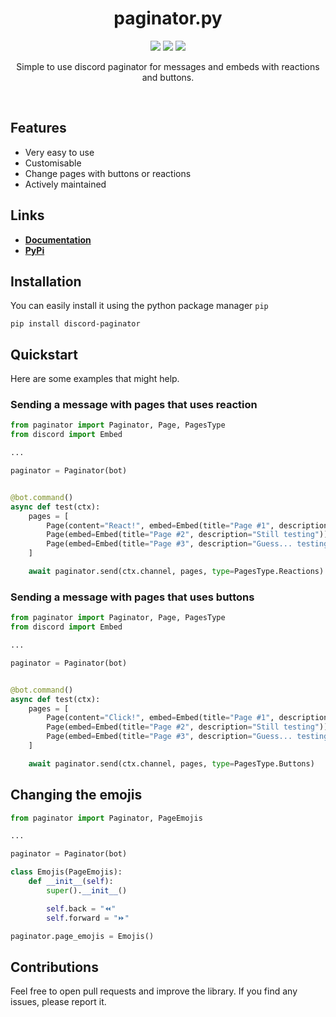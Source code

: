 <div>
  <h1 align='center'>
    paginator.py
  </h1>
</div>
<div>
  <p align='center'>
    <img src=https://img.shields.io/pypi/dm/paginator.py?color=success&label=PyPi%20Downloads&style=flat-square>
    <img src=https://shields.io/github/issues-raw/FlamptX/discord-paginator?color=success&label=Active%20Issues&style=flat-square>
    <img src=https://img.shields.io/badge/Latest_Version-0.5-informational>
  </p>
  <p align='center'>
    Simple to use discord paginator for messages and embeds with reactions and buttons.
  </p>
</div>
<br>

## Features
- Very easy to use
- Customisable
- Change pages with buttons or reactions
- Actively maintained
## Links
- **[Documentation](https://flampt.gitbook.io/paginator)**
- **[PyPi](https://pypi.org/project/paginator.py)**
## Installation
You can easily install it using the python package manager `pip`

```
pip install discord-paginator
```
## Quickstart
Here are some examples that might help.
### Sending a message with pages that uses reaction

```python
from paginator import Paginator, Page, PagesType
from discord import Embed

...

paginator = Paginator(bot)


@bot.command()
async def test(ctx):
    pages = [
        Page(content="React!", embed=Embed(title="Page #1", description="Testing")),
        Page(embed=Embed(title="Page #2", description="Still testing")),
        Page(embed=Embed(title="Page #3", description="Guess... testing"))
    ]

    await paginator.send(ctx.channel, pages, type=PagesType.Reactions)
```
### Sending a message with pages that uses buttons

```python
from paginator import Paginator, Page, PagesType
from discord import Embed

...

paginator = Paginator(bot)


@bot.command()
async def test(ctx):
    pages = [
        Page(content="Click!", embed=Embed(title="Page #1", description="Testing")),
        Page(embed=Embed(title="Page #2", description="Still testing")),
        Page(embed=Embed(title="Page #3", description="Guess... testing"))
    ]

    await paginator.send(ctx.channel, pages, type=PagesType.Buttons)
```
## Changing the emojis

```python
from paginator import Paginator, PageEmojis

...

paginator = Paginator(bot)

class Emojis(PageEmojis):
    def __init__(self):
        super().__init__()

        self.back = "⏪"
        self.forward = "⏩"

paginator.page_emojis = Emojis()
```
## Contributions
Feel free to open pull requests and improve the library. If you find any issues, please report it.